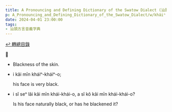 ```yaml
---
title: A Pronouncing and Defining Dictionary of the Swatow Dialect (汕頭方言音義字典) / kháiⁿ
p: A_Pronouncing_and_Defining_Dictionary_of_the_Swatow_Dialect/w/kháiⁿ
date: 2024-04-01 23:00:00
tags: 
- 汕頭方言音義字典
---
```


[↩️ 轉總目錄](/A_Pronouncing_and_Defining_Dictionary_of_the_Swatow_Dialect)


**𤿠**
- Blackness of the skin.

- i kâi mīn kháiⁿ-kháiⁿ-o;

  his face is very black.

- i sĭ seⁿ lâi kâi mīn khái-khái-o, a sĭ kô kâi mīn khái-khái-o?

  Is his face naturally black, or has he blackened it?